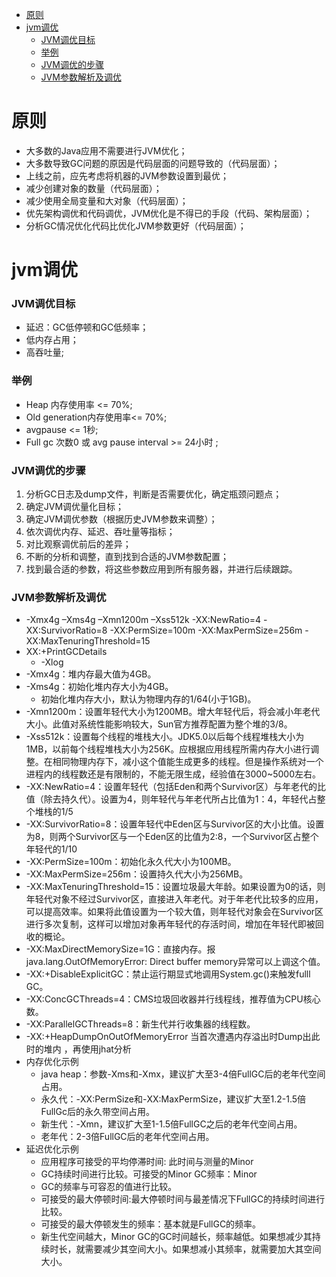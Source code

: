 
* [原则](#原则)
* [jvm调优](#jvm调优)
  * [JVM调优目标](#jvm调优目标)
  * [举例](#举例)
  * [JVM调优的步骤](#jvm调优的步骤)
  * [JVM参数解析及调优](#jvm参数解析及调优)


# 原则
- 大多数的Java应用不需要进行JVM优化；
- 大多数导致GC问题的原因是代码层面的问题导致的（代码层面）；
- 上线之前，应先考虑将机器的JVM参数设置到最优；
- 减少创建对象的数量（代码层面）；
- 减少使用全局变量和大对象（代码层面）；
- 优先架构调优和代码调优，JVM优化是不得已的手段（代码、架构层面）；
- 分析GC情况优化代码比优化JVM参数更好（代码层面）；
# jvm调优
### JVM调优目标
- 延迟：GC低停顿和GC低频率；
- 低内存占用；
- 高吞吐量;
### 举例
- Heap 内存使用率 <= 70%;
- Old generation内存使用率<= 70%;
- avgpause <= 1秒;
- Full gc 次数0 或 avg pause interval >= 24小时 ;
### JVM调优的步骤
1. 分析GC日志及dump文件，判断是否需要优化，确定瓶颈问题点；
2. 确定JVM调优量化目标；
3. 确定JVM调优参数（根据历史JVM参数来调整）；
4. 依次调优内存、延迟、吞吐量等指标；
5. 对比观察调优前后的差异；
6. 不断的分析和调整，直到找到合适的JVM参数配置；
7. 找到最合适的参数，将这些参数应用到所有服务器，并进行后续跟踪。
### JVM参数解析及调优
- -Xmx4g –Xms4g –Xmn1200m –Xss512k -XX:NewRatio=4 -XX:SurvivorRatio=8 -XX:PermSize=100m -XX:MaxPermSize=256m -XX:MaxTenuringThreshold=15
- XX:+PrintGCDetails
  - -Xlog
- -Xmx4g：堆内存最大值为4GB。
- -Xms4g：初始化堆内存大小为4GB。
  - 初始化堆内存大小，默认为物理内存的1/64(小于1GB)。
- -Xmn1200m：设置年轻代大小为1200MB。增大年轻代后，将会减小年老代大小。此值对系统性能影响较大，Sun官方推荐配置为整个堆的3/8。
- -Xss512k：设置每个线程的堆栈大小。JDK5.0以后每个线程堆栈大小为1MB，以前每个线程堆栈大小为256K。应根据应用线程所需内存大小进行调整。在相同物理内存下，减小这个值能生成更多的线程。但是操作系统对一个进程内的线程数还是有限制的，不能无限生成，经验值在3000~5000左右。
- -XX:NewRatio=4：设置年轻代（包括Eden和两个Survivor区）与年老代的比值（除去持久代）。设置为4，则年轻代与年老代所占比值为1：4，年轻代占整个堆栈的1/5
- -XX:SurvivorRatio=8：设置年轻代中Eden区与Survivor区的大小比值。设置为8，则两个Survivor区与一个Eden区的比值为2:8，一个Survivor区占整个年轻代的1/10
- -XX:PermSize=100m：初始化永久代大小为100MB。
- -XX:MaxPermSize=256m：设置持久代大小为256MB。
- -XX:MaxTenuringThreshold=15：设置垃圾最大年龄。如果设置为0的话，则年轻代对象不经过Survivor区，直接进入年老代。对于年老代比较多的应用，可以提高效率。如果将此值设置为一个较大值，则年轻代对象会在Survivor区进行多次复制，这样可以增加对象再年轻代的存活时间，增加在年轻代即被回收的概论。
- -XX:MaxDirectMemorySize=1G：直接内存。报java.lang.OutOfMemoryError: Direct buffer memory异常可以上调这个值。
- -XX:+DisableExplicitGC：禁止运行期显式地调用System.gc()来触发fulll GC。
- -XX:ConcGCThreads=4：CMS垃圾回收器并行线程线，推荐值为CPU核心数。
- -XX:ParallelGCThreads=8：新生代并行收集器的线程数。
- -XX:+HeapDumpOnOutOfMemoryError 当首次遭遇内存溢出时Dump出此时的堆内 ，再使用jhat分析
- 内存优化示例
  - java heap：参数-Xms和-Xmx，建议扩大至3-4倍FullGC后的老年代空间占用。
  - 永久代：-XX:PermSize和-XX:MaxPermSize，建议扩大至1.2-1.5倍FullGc后的永久带空间占用。
  - 新生代：-Xmn，建议扩大至1-1.5倍FullGC之后的老年代空间占用。
  - 老年代：2-3倍FullGC后的老年代空间占用。
- 延迟优化示例
  - 应用程序可接受的平均停滞时间: 此时间与测量的Minor
  - GC持续时间进行比较。可接受的Minor GC频率：Minor
  - GC的频率与可容忍的值进行比较。
  - 可接受的最大停顿时间:最大停顿时间与最差情况下FullGC的持续时间进行比较。
  - 可接受的最大停顿发生的频率：基本就是FullGC的频率。
  - 新生代空间越大，Minor GC的GC时间越长，频率越低。如果想减少其持续时长，就需要减少其空间大小。如果想减小其频率，就需要加大其空间大小。